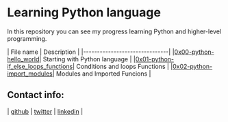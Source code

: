 # Learning Python language

In this repository you can see my progress learning Python and higher-level programming.

| File name | Description |
|-------------------------------|
|[0x00-python-hello_world](https://github.com/sashaveloz/holbertonschool-higher_level_programming/tree/master/0x00-python-hello_world)| Starting with Python language |
|[0x01-python-if_else_loops_functions](https://github.com/sashaveloz/holbertonschool-higher_level_programming/tree/master/0x01-python-if_else_loops_functions)| Conditions and loops Functions |
|[0x02-python-import_modules](https://github.com/sashaveloz/holbertonschool-higher_level_programming/tree/master/0x02-python-import_modules)| Modules and Imported Funcions |
## Contact info:
| [github](https://github.com/sashaveloz) | [twitter](https://twitter.com/velozsasha) | [linkedin](https://www.linkedin.com/in/sasha-veloz-6512001b0/) |

